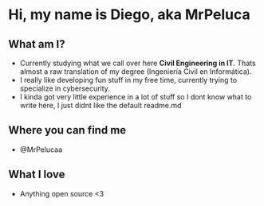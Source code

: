 # Hi, my name is Diego, aka MrPeluca

## What am I?
- Currently studying what we call over here **Civil Engineering in IT**. Thats almost a raw translation of my degree (Ingeniería Civil en Informática). 
- I really like developing fun stuff in my free time, currently trying to specialize in cybersecurity.
- I kinda got very little experience in a lot of stuff so I dont know what to write here, I just didnt like the default readme.md

## Where you can find me
- @MrPelucaa

## What I love
- Anything open source <3
